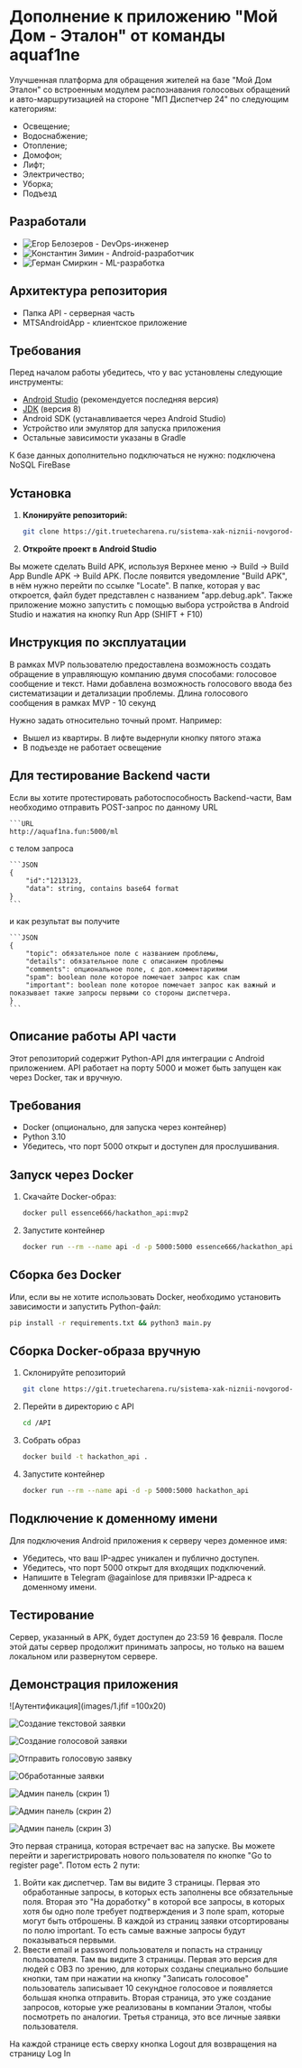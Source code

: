 # Дополнение к приложению "Мой Дом - Эталон" от команды aquaf1ne

Улучшенная платформа для обращения жителей на базе "Мой Дом Эталон" со встроенным модулем распознавания голосовых обращений и авто-маршрутизацией на стороне "МП Диспетчер 24" по следующим категориям:

- Освещение;
- Водоснабжение; 
- Отопление; 
- Домофон; 
- Лифт;
- Электричество;
- Уборка;
- Подъезд

## Разработали
- ![Егор Белозеров](https://github.com/essence-666) - DevOps-инженер
- ![Константин Зимин](https://github.com/plaffyyy) - Android-разработчик
- ![Герман Смиркин](https://github.com/smirkinhd) - ML-разработка

## Архитектура репозитория

- Папка API - серверная часть
- MTSAndroidApp - клиентское приложение

## Требования

Перед началом работы убедитесь, что у вас установлены следующие инструменты:

- [Android Studio](https://developer.android.com/studio) (рекомендуется последняя версия)
- [JDK](https://www.oracle.com/java/technologies/javase-downloads.html) (версия 8)
- Android SDK (устанавливается через Android Studio)
- Устройство или эмулятор для запуска приложения
- Остальные зависимости указаны в Gradle

К базе данных дополнительно подключаться не нужно: подключена NoSQL FireBase 

## Установка

1. **Клонируйте репозиторий:**

   ```bash
   git clone https://git.truetecharena.ru/sistema-xak-niznii-novgorod-13/truetecharena1739605164-team-12262/polnoe-opisanie-zadachi-138

2. **Откройте проект в Android Studio**

Вы можете сделать Build APK, используя Верхнее меню -> Build -> Build App Bundle APK -> Build APK. После появится уведомление "Build APK", в нём нужно перейти по ссылке "Locate". В папке, которая у вас откроется, файл будет представлен с названием "app.debug.apk". 
Также приложение можно запустить с помощью выбора устройства в Android Studio и нажатия на кнопку Run App (SHIFT + F10)
 

 ## Инструкция по эксплуатации
 В рамках MVP пользователю предоставлена возможность создать обращение в управляющую компанию двумя способами: голосовое сообщение и текст. Нами добавлена возможность голосового ввода без систематизации и детализации проблемы. Длина голосового сообщения в рамках MVP - 10 секунд

 Нужно задать относительно точный промт. Например:
 - Вышел из квартиры. В лифте выдернули кнопку пятого этажа
 - В подъезде не работает освещение


## Для тестирование Backend части
Если вы хотите протестировать работоспособность Backend-части, Вам необходимо отправить POST-запрос по данному URL 
    
    ```URL
    http://aquaf1na.fun:5000/ml

с телом запроса

    ```JSON
    {
        "id":"1213123,
        "data": string, contains base64 format
    }
    ```

и как результат вы получите

    ```JSON
    {
        "topic": обязательное поле с названием проблемы,
        "details": обязательное поле с описанием проблемы
        "comments": опциональное поле, с доп.комментариями
        "spam": boolean поле которое помечает запрос как спам
        "important": boolean поле которое помечает запрос как важный и показывает такие запросы первыми со стороны диспетчера.
    }
    ```


## Описание работы API части

Этот репозиторий содержит Python-API для интеграции с Android приложением. API работает на порту 5000 и может быть запущен как через Docker, так и вручную.

## Требования

- Docker (опционально, для запуска через контейнер)
- Python 3.10
- Убедитесь, что порт 5000 открыт и доступен для прослушивания.

## Запуск через Docker

1. Скачайте Docker-образ:
   ```bash
   docker pull essence666/hackathon_api:mvp2

2. Запустите контейнер
    ```bash
    docker run --rm --name api -d -p 5000:5000 essence666/hackathon_api:mvp2

## Сборка без Docker
Или, если вы не хотите использовать Docker, необходимо установить зависимости и запустить Python-файл:

```bash
pip install -r requirements.txt && python3 main.py
```

## Сборка Docker-образа вручную

1. Склонируйте репозиторий
    ```bash
    git clone https://git.truetecharena.ru/sistema-xak-niznii-novgorod-13/truetecharena1739605164-team-12262/polnoe-opisanie-zadachi-138

2. Перейти в директорию с API
    ```bash
    cd /API

3. Собрать образ
    ```bash
    docker build -t hackathon_api .

4.  Запустите контейнер
    ```bash
    docker run --rm --name api -d -p 5000:5000 hackathon_api


## Подключение к доменному имени

Для подключения Android приложения к серверу через доменное имя:

- Убедитесь, что ваш IP-адрес уникален и публично доступен.
- Убедитесь, что порт 5000 открыт для входящих подключений.
- Напишите в Telegram @againlose для привязки IP-адреса к доменному имени.
    

## Тестирование
Сервер, указанный в APK, будет доступен до 23:59 16 февраля. После этой даты сервер продолжит принимать запросы, но только на вашем локальном или развернутом сервере.

## Демонстрация приложения

![Аутентификация](images/1.jfif  =100x20)

![Создание текстовой заявки](images/2.jfif)

![Создание голосовой заявки](images/3.jfif)

![Отправить голосовую заявку](images/4.jfif)

![Обработанные заявки](images/5.jfif)

![Админ панель (скрин 1)](images/6.jfif)

![Админ панель (скрин 2)](images/7.jfif)

![Админ панель (скрин 3)](images/8.jfif)



Это первая страница, которая встречает вас на запуске. Вы можете перейти и зарегистрировать нового пользователя по кнопке "Go to register page". Потом есть 2 пути: 
1) Войти как диспетчер. Там вы видите 3 страницы. Первая это обработанные запросы, в которых есть заполнены все обязательные поля. Вторая это "На доработку" в которой все запросы, в которых хотя бы одно поле требует подтверждения и 3 поле spam, которые могут быть отброшены. В каждой из страниц заявки отсортированы по полю important. То есть самые важные запросы будут показываться первыми.
2) Ввести email и password пользователя и попасть на страницу пользователя. Там вы видите 3 страницы. Первая это версия для людей с ОВЗ по зрению, для которых созданы специально большие кнопки, там при нажатии на кнопку "Записать голосовое" пользователь записывает 10 секундное голосовое и появляется большая кнопка отправить. Вторая страница, это уже создание запросов, которые уже реализованы в компании Эталон, чтобы посмотреть по аналогии. Третья страница, это все личные заявки пользователя.

На каждой странице есть сверху кнопка Logout для возвращения на страницу Log In
